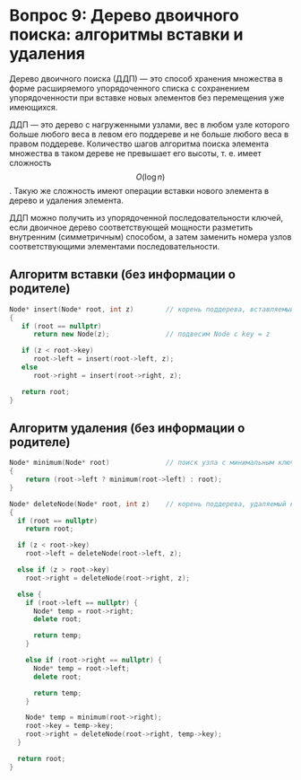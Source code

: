 # Вопрос 9: Дерево двоичного поиска: алгоритмы вставки и удаления

Дерево двоичного поиска (ДДП) — это способ хранения множества в форме расширяемого упорядоченного списка с сохранением упорядоченности при вставке новых элементов без перемещения уже имеющихся.

ДДП — это дерево с нагруженными узлами, вес в любом узле которого больше любого веса в левом его поддереве и не больше любого веса в правом поддереве. Количество шагов алгоритма поиска элемента множества в таком дереве не превышает его высоты, т. е. имеет сложность $$ O(\log n) $$. Такую же сложность имеют операции вставки нового элемента в дерево и удаления элемента.

ДДП можно получить из упорядоченной последовательности ключей, если двоичное дерево соответствующей мощности разметить внутренним (симметричным) способом, а затем заменить номера узлов соответствующими элементами последовательности.

## Алгоритм вставки (без информации о родителе)

```cpp
Node* insert(Node* root, int z)        // корень поддерева, вставляемый ключ
{
   if (root == nullptr)
      return new Node(z);              // подвесим Node с key = z

   if (z < root->key)
      root->left = insert(root->left, z);
   else
      root->right = insert(root->right, z);

   return root;
}
```

## Алгоритм удаления (без информации о родителе)

```cpp
Node* minimum(Node* root)              // поиск узла с минимальным ключом в поддереве с корнем root
{
    return (root->left ? minimum(root->left) : root);
}

Node* deleteNode(Node* root, int z)    // корень поддерева, удаляемый ключ
{
  if (root == nullptr)
    return root;

  if (z < root->key)
    root->left = deleteNode(root->left, z);

  else if (z > root->key)
    root->right = deleteNode(root->right, z);

  else {
    if (root->left == nullptr) {
      Node* temp = root->right;
      delete root;

      return temp;
    }

    else if (root->right == nullptr) {
      Node* temp = root->left;
      delete root;

      return temp;
    }

    Node* temp = minimum(root->right);
    root->key = temp->key;
    root->right = deleteNode(root->right, temp->key);
  }

  return root;
}
```
